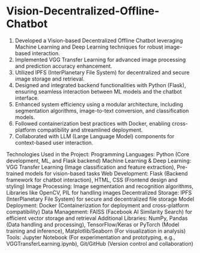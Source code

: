 # Vision-Decentralized-Offline-Chatbot
1. Developed a Vision-based Decentralized Offline Chatbot leveraging Machine Learning and Deep Learning techniques for robust image-based interaction.
2. Implemented VGG Transfer Learning for advanced image processing and prediction accuracy enhancement.
3. Utilized IPFS (InterPlanetary File System) for decentralized and secure image storage and retrieval.
4. Designed and integrated backend functionalities with Python (Flask), ensuring seamless interaction between ML models and the chatbot interface.
5. Enhanced system efficiency using a modular architecture, including segmentation algorithms, image-to-text conversion, and classification models.
6. Followed containerization best practices with Docker, enabling cross-platform compatibility and streamlined deployment.
7. Collaborated with LLM (Large Language Model) components for context-based user interaction.

Technologies Used in the Project:
Programming Languages: Python (Core development, ML, and Flask backend)
Machine Learning & Deep Learning: VGG Transfer Learning (Image classification and feature extraction), Pre-trained models for vision-based tasks
Web Development: Flask (Backend framework for chatbot interaction), HTML, CSS (Frontend design and styling)
Image Processing: Image segmentation and recognition algorithms, Libraries like OpenCV, PIL for handling images
Decentralized Storage: IPFS (InterPlanetary File System) for secure and decentralized file storage
Model Deployment: Docker (Containerization for deployment and cross-platform compatibility)
Data Management: FAISS (Facebook AI Similarity Search) for efficient vector storage and retrieval
Additional Libraries: NumPy, Pandas (Data handling and processing), TensorFlow/Keras or PyTorch (Model training and inference), Matplotlib/Seaborn (For visualization in analysis)
Tools: Jupyter Notebook (For experimentation and prototyping, e.g., VGGTransferLearning.ipynb), Git/GitHub (Version control and collaboration)
